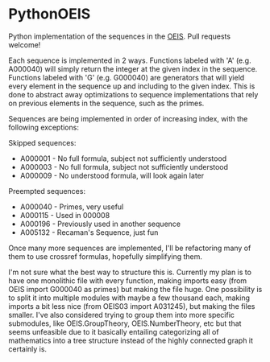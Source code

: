 # PythonOEIS
Python implementation of the sequences in the [OEIS](https://oeis.org). Pull requests welcome!

Each sequence is implemented in 2 ways. Functions labeled with 'A' (e.g. A000040) will simply return the integer at the given index in the sequence. Functions labeled with 'G' (e.g. G000040) are generators that will yield every element in the sequence up and including to the given index. This is done to abstract away optimizations to sequence implementations that rely on previous elements in the sequence, such as the primes.

Sequences are being implemented in order of increasing index, with the following exceptions:

Skipped sequences:
 * A000001 - No full formula, subject not sufficiently understood
 * A000003 - No full formula, subject not sufficiently understood
 * A000009 - No understood formula, will look again later

Preempted sequences: 
 * A000040 - Primes, very useful
 * A000115 - Used in 000008
 * A000196 - Previously used in another sequence
 * A005132 - Recaman's Sequence, just fun

Once many more sequences are implemented, I'll be refactoring many of them to use crossref formulas, hopefully simplifying them.

I'm not sure what the best way to structure this is. Currently my plan is to have one monolithic file with every function, making imports easy (from OEIS import G000040 as primes) but making the file huge. One possibility is to split it into multiple modules with maybe a few thousand each, making imports a bit less nice (from OEIS03 import A031245), but making the files smaller. I've also considered trying to group them into more specific submodules, like OEIS.GroupTheory, OEIS.NumberTheory, etc but that seems unfeasible due to it basically entailing categorizing all of mathematics into a tree structure instead of the highly connected graph it certainly is. 

